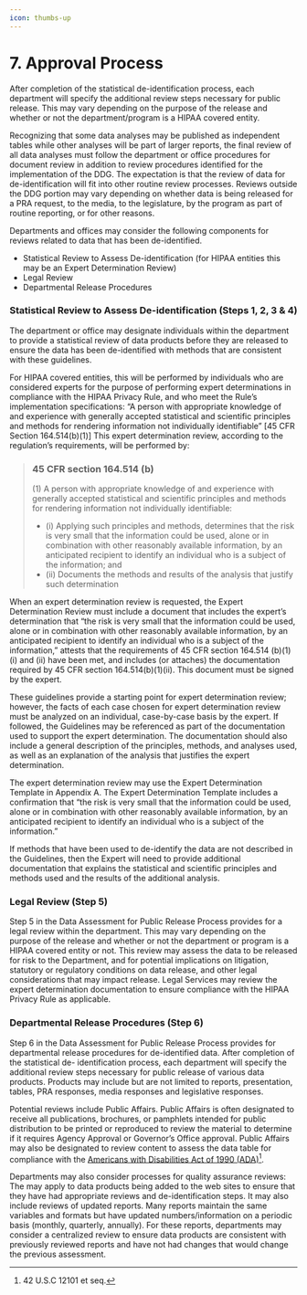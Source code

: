 ```yaml
---
icon: thumbs-up
---
```


# 7. Approval Process

After completion of the statistical de-identification process, each department will specify the additional review steps necessary for public release. This may vary depending on the purpose of the release and whether or not the department/program is a HIPAA covered entity.

Recognizing that some data analyses may be published as independent tables while other analyses will be part of larger reports, the final review of all data analyses must follow the department or office procedures for document review in addition to review procedures identified for the implementation of the DDG. The expectation is that the review of data for de-identification will fit into other routine review processes. Reviews outside the DDG portion may vary depending on whether data is being released for a PRA request, to the media, to the legislature, by the program as part of routine reporting, or for other reasons.

Departments and offices may consider the following components for reviews related to data that has been de-identified.

* Statistical Review to Assess De-identification (for HIPAA entities this may be an Expert Determination Review)
* Legal Review
* Departmental Release Procedures

### Statistical Review to Assess De-identification (Steps 1, 2, 3 & 4)

The department or office may designate individuals within the department to provide a statistical review of data products before they are released to ensure the data has been de-identified with methods that are consistent with these guidelines.

For HIPAA covered entities, this will be performed by individuals who are considered experts for the purpose of performing expert determinations in compliance with the HIPAA Privacy Rule, and who meet the Rule’s implementation specifications: “A person with appropriate knowledge of and experience with generally accepted statistical and scientific principles and methods for rendering information not individually identifiable” \[45 CFR Section 164.514(b)(1)] This expert determination review, according to the regulation’s requirements, will be performed by:

> ### 45 CFR section 164.514 (b)
>
> (1) A person with appropriate knowledge of and experience with generally accepted statistical and scientific principles and methods for rendering information not individually identifiable:
>
> * (i) Applying such principles and methods, determines that the risk is very small that the       information could be used, alone or in combination with other reasonably available information, by an anticipated recipient to identify an individual who is a subject of the information; and
> * (ii)   Documents the methods and results of the analysis that justify such determination

When an expert determination review is requested, the Expert Determination Review must include a document that includes the expert’s determination that “the risk is very small that the information could be used, alone or in combination with other reasonably available information, by an anticipated recipient to identify an individual who is a subject of the information,” attests that the requirements of 45 CFR section 164.514 (b)(1)(i) and (ii) have been met, and includes (or attaches) the documentation required by 45 CFR section 164.514(b)(1)(ii). This document must be signed by the expert.

These guidelines provide a starting point for expert determination review; however, the facts of each case chosen for expert determination review must be analyzed on an individual, case-by-case basis by the expert. If followed, the Guidelines may be referenced as part of the documentation used to support the expert determination. The documentation should also include a general description of the principles, methods, and analyses used, as well as an explanation of the analysis that justifies the expert determination.

The expert determination review may use the Expert Determination Template in Appendix A. The Expert Determination Template includes a confirmation that “the risk is very small that the information could be used, alone or in combination with other reasonably available information, by an anticipated recipient to identify an individual who is a subject of the information.”

If methods that have been used to de-identify the data are not described in the Guidelines, then the Expert will need to provide additional documentation that explains the statistical and scientific principles and methods used and the results of the additional analysis.

### Legal Review (Step 5)

Step 5 in the Data Assessment for Public Release Process provides for a legal review within the department. This may vary depending on the purpose of the release and whether or not the department or program is a HIPAA covered entity or not. This review may assess the data to be released for risk to the Department, and for potential implications on litigation, statutory or regulatory conditions on data release, and other legal considerations that may impact release. Legal Services may review the expert determination documentation to ensure compliance with the HIPAA Privacy Rule as applicable.

### Departmental Release Procedures (Step 6)

Step 6 in the Data Assessment for Public Release Process provides for departmental release procedures for de-identified data. After completion of the statistical de- identification process, each department will specify the additional review steps necessary for public release of various data products. Products may include but are not limited to reports, presentation, tables, PRA responses, media responses and legislative responses.

Potential reviews include Public Affairs. Public Affairs is often designated to receive all publications, brochures, or pamphlets intended for public distribution to be printed or reproduced to review the material to determine if it requires Agency Approval or Governor’s Office approval. Public Affairs may also be designated to review content to assess the data table for compliance with the [Americans with Disabilities Act of 1990 (ADA)](#user-content-fn-1)[^1].

Departments may also consider processes for quality assurance reviews: The may apply to data products being added to the web sites to ensure that they have had appropriate reviews and de-identification steps. It may also include reviews of updated reports. Many reports maintain the same variables and formats but have updated numbers/information on a periodic basis (monthly, quarterly, annually). For these reports, departments may consider a centralized review to ensure data products are consistent with previously reviewed reports and have not had changes that would change the previous assessment.

[^1]: 42 U.S.C 12101 et seq.
